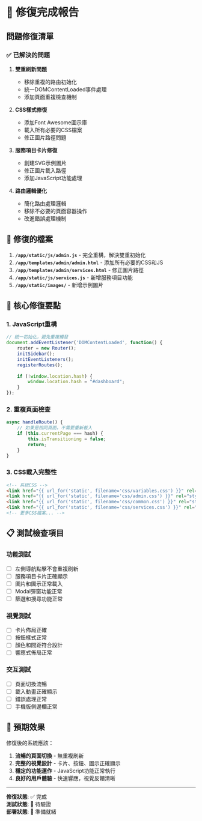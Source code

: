 # 🔧 修復完成報告

## 問題修復清單

### ✅ 已解決的問題

1. **雙重刷新問題**
   - 移除重複的路由初始化
   - 統一DOMContentLoaded事件處理
   - 添加頁面重複檢查機制

2. **CSS樣式修復**
   - 添加Font Awesome圖示庫
   - 載入所有必要的CSS檔案
   - 修正圖片路徑問題

3. **服務項目卡片修復**
   - 創建SVG示例圖片
   - 修正圖片載入路徑
   - 添加JavaScript功能處理

4. **路由邏輯優化**
   - 簡化路由處理邏輯
   - 移除不必要的頁面容器操作
   - 改進錯誤處理機制

## 📁 修復的檔案

1. **`/app/static/js/admin.js`** - 完全重構，解決雙重初始化
2. **`/app/templates/admin/admin.html`** - 添加所有必要的CSS和JS
3. **`/app/templates/admin/services.html`** - 修正圖片路徑
4. **`/app/static/js/services.js`** - 新增服務項目功能
5. **`/app/static/images/`** - 新增示例圖片

## 🎯 核心修復要點

### 1. JavaScript重構
```javascript
// 統一初始化，避免重複觸發
document.addEventListener('DOMContentLoaded', function() {
    router = new Router();
    initSidebar();
    initEventListeners();
    registerRoutes();
    
    if (!window.location.hash) {
        window.location.hash = "#dashboard";
    }
});
```

### 2. 重複頁面檢查
```javascript
async handleRoute() {
    // 如果是相同頁面，不需要重新載入
    if (this.currentPage === hash) {
        this.isTransitioning = false;
        return;
    }
}
```

### 3. CSS載入完整性
```html
<!-- 系統CSS -->
<link href="{{ url_for('static', filename='css/variables.css') }}" rel="stylesheet">
<link href="{{ url_for('static', filename='css/admin.css') }}" rel="stylesheet">
<link href="{{ url_for('static', filename='css/common.css') }}" rel="stylesheet">
<link href="{{ url_for('static', filename='css/services.css') }}" rel="stylesheet">
<!-- 更多CSS檔案... -->
```

## 📋 測試檢查項目

### 功能測試
- [ ] 左側導航點擊不會重複刷新
- [ ] 服務項目卡片正確顯示
- [ ] 圖片和圖示正常載入
- [ ] Modal彈窗功能正常
- [ ] 篩選和搜尋功能正常

### 視覺測試
- [ ] 卡片佈局正確
- [ ] 按鈕樣式正常
- [ ] 顏色和間距符合設計
- [ ] 響應式佈局正常

### 交互測試
- [ ] 頁面切換流暢
- [ ] 載入動畫正確顯示
- [ ] 錯誤處理正常
- [ ] 手機版側邊欄正常

## 🚀 預期效果

修復後的系統應該：

1. **流暢的頁面切換** - 無重複刷新
2. **完整的視覺設計** - 卡片、按鈕、圖示正確顯示
3. **穩定的功能運作** - JavaScript功能正常執行
4. **良好的用戶體驗** - 快速響應，視覺反饋清晰

---

**修復狀態**: ✅ 完成  
**測試狀態**: 🔄 待驗證  
**部署狀態**: 🚀 準備就緒

